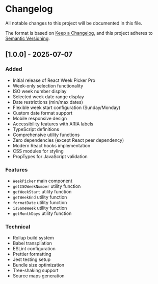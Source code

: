 # Changelog

All notable changes to this project will be documented in this file.

The format is based on [Keep a Changelog](https://keepachangelog.com/en/1.0.0/),
and this project adheres to [Semantic Versioning](https://semver.org/spec/v2.0.0.html).

## [1.0.0] - 2025-07-07

### Added
- Initial release of React Week Picker Pro
- Week-only selection functionality
- ISO week number display
- Selected week date range display
- Date restrictions (min/max dates)
- Flexible week start configuration (Sunday/Monday)
- Custom date format support
- Mobile responsive design
- Accessibility features with ARIA labels
- TypeScript definitions
- Comprehensive utility functions
- Zero dependencies (except React peer dependency)
- Modern React hooks implementation
- CSS modules for styling
- PropTypes for JavaScript validation

### Features
- `WeekPicker` main component
- `getISOWeekNumber` utility function
- `getWeekStart` utility function
- `getWeekEnd` utility function
- `formatDate` utility function
- `isSameWeek` utility function
- `getMonthDays` utility function

### Technical
- Rollup build system
- Babel transpilation
- ESLint configuration
- Prettier formatting
- Jest testing setup
- Bundle size optimization
- Tree-shaking support
- Source maps generation